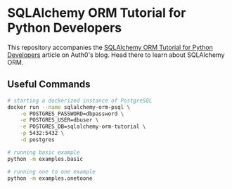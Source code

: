 # SQLAlchemy ORM Tutorial for Python Developers

This repository accompanies the [SQLAlchemy ORM Tutorial for Python Developers](https://auth0.com/blog/sqlalchemy-orm-tutorial-for-python-developers)
article on Auth0's blog. Head there to learn about SQLAlchemy ORM.

## Useful Commands


```bash
# starting a dockerized instance of PostgreSQL
docker run --name sqlalchemy-orm-psql \
    -e POSTGRES_PASSWORD=dbpassword \
    -e POSTGRES_USER=dbuser \
    -e POSTGRES_DB=sqlalchemy-orm-tutorial \
    -p 5432:5432 \
    -d postgres

# running basic example
python -m examples.basic

# running one to one example
python -m examples.onetoone
```